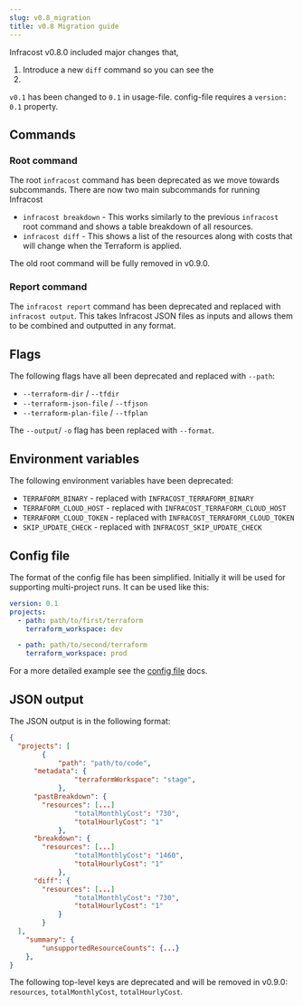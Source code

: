 ```yaml
---
slug: v0.8_migration
title: v0.8 Migration guide
---
```


Infracost v0.8.0 included major changes that,
1. Introduce a new `diff` command so you can see the 
2. 

`v0.1` has been changed to `0.1` in usage-file.
config-file requires a `version: 0.1` property.

## Commands

### Root command

The root `infracost` command has been deprecated as we move towards subcommands. There are now two main subcommands for running Infracost

- `infracost breakdown` - This works similarly to the previous `infracost` root command and shows a table breakdown of all resources.
- `infracost diff` - This shows a list of the resources along with costs that will change when the Terraform is applied.

The old root command will be fully removed in v0.9.0.

### Report command

The `infracost report` command has been deprecated and replaced with `infracost output`. This takes Infracost JSON files as inputs and allows them to be combined and outputted in any format.

## Flags

The following flags have all been deprecated and replaced with `--path`:

- `--terraform-dir` / `--tfdir`
- `--terraform-json-file` / `--tfjson`
- `--terraform-plan-file` / `--tfplan`

The `--output`/ `-o` flag has been replaced with `--format`.

## Environment variables

The following environment variables have been deprecated:

- `TERRAFORM_BINARY` - replaced with `INFRACOST_TERRAFORM_BINARY`
- `TERRAFORM_CLOUD_HOST` - replaced with `INFRACOST_TERRAFORM_CLOUD_HOST`
- `TERRAFORM_CLOUD_TOKEN` - replaced with `INFRACOST_TERRAFORM_CLOUD_TOKEN`
- `SKIP_UPDATE_CHECK` - replaced with `INFRACOST_SKIP_UPDATE_CHECK`

## Config file

The format of the config file has been simplified. Initially it will be used for supporting multi-project runs. It can be used like this:

```yaml
version: 0.1
projects:
  - path: path/to/first/terraform
    terraform_workspace: dev

  - path: path/to/second/terraform
    terraform_workspace: prod
```

For a more detailed example see the [config file](/docs/multi_project/config_file) docs.

## JSON output

The JSON output is in the following format:

```json
{
  "projects": [
		{
			"path": "path/to/code",
      "metadata": {
				"terraformWorkspace": "stage",
			},
      "pastBreakdown": {
        "resources": [...]
				"totalMonthlyCost": "730",
				"totalHourlyCost": "1"
			},
      "breakdown": {
        "resources": [...]
				"totalMonthlyCost": "1460",
				"totalHourlyCost": "1"
			},
      "diff": {
        "resources": [...]
				"totalMonthlyCost": "730",
				"totalHourlyCost": "1"
			}
		}
  ],
	"summary": {
		"unsupportedResourceCounts": {...}	
	},
}
```

The following top-level keys are deprecated and will be removed in v0.9.0: `resources`, `totalMonthlyCost`, `totalHourlyCost`.
